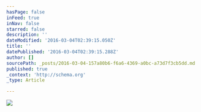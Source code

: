```yaml
---
hasPage: false
inFeed: true
inNav: false
starred: false
description: ''
dateModified: '2016-03-04T02:39:15.050Z'
title: ''
datePublished: '2016-03-04T02:39:15.288Z'
author: []
sourcePath: _posts/2016-03-04-157a80b6-f6a6-4369-a0bc-a73d7f3cb5dd.md
published: true
_context: 'http://schema.org'
_type: Article

---
```

![](https://the-grid-user-content.s3-us-west-2.amazonaws.com/ad4d472f-adfd-43e4-8b91-3d641cae8d68.jpg)